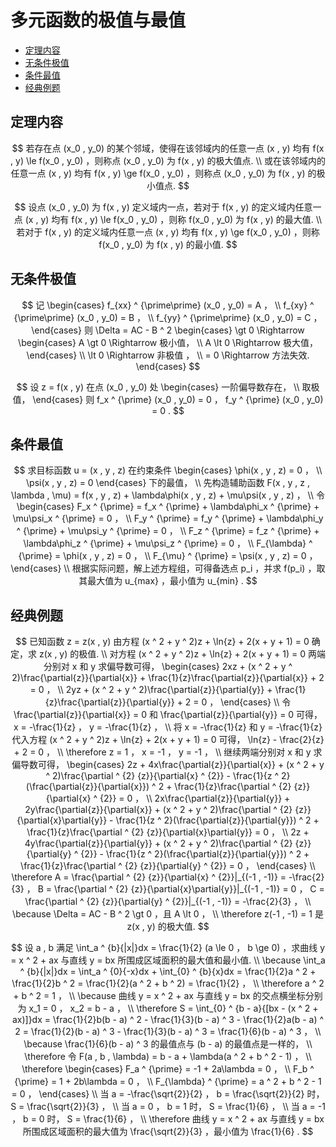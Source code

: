 # 多元函数的极值与最值

* [定理内容](#定理内容)
* [无条件极值](#无条件极值)
* [条件最值](#条件最值)
* [经典例题](#经典例题)

## 定理内容

$$
若存在点 (x_0 , y_0) 的某个邻域，使得在该邻域内的任意一点 (x , y) 均有 f(x , y) \le f(x_0 , y_0) ，则称点 (x_0 , y_0) 为 f(x , y) 的极大值点.
\\
或在该邻域内的任意一点 (x , y) 均有 f(x , y) \ge f(x_0 , y_0) ，则称点 (x_0 , y_0) 为 f(x , y) 的极小值点.
$$

$$
设点 (x_0 , y_0) 为 f(x , y) 定义域内一点，若对于 f(x , y) 的定义域内任意一点 (x , y) 均有 f(x , y) \le f(x_0 , y_0) ，则称 f(x_0 , y_0) 为 f(x , y) 的最大值.
\\
若对于 f(x , y) 的定义域内任意一点 (x , y) 均有 f(x , y) \ge f(x_0 , y_0) ，则称 f(x_0 , y_0) 为 f(x , y) 的最小值.
$$

## 无条件极值

$$
记
\begin{cases}
f_{xx} ^ {\prime\prime} (x_0 , y_0) = A ，
\\
f_{xy} ^ {\prime\prime} (x_0 , y_0) = B ，
\\
f_{yy} ^ {\prime\prime} (x_0 , y_0) = C ，
\end{cases}
则 \Delta = AC - B ^ 2
\begin{cases}
\gt 0 \Rightarrow
\begin{cases}
A \gt 0 \Rightarrow 极小值，
\\
A \lt 0 \Rightarrow 极大值，
\end{cases}
\\
\lt 0 \Rightarrow 非极值 ，
\\
= 0 \Rightarrow 方法失效.
\end{cases}
$$

$$
设 z = f(x , y) 在点 (x_0 , y_0) 处
\begin{cases}
一阶偏导数存在，
\\
取极值，
\end{cases}
则 f_x ^ {\prime} (x_0 , y_0) = 0 ， f_y ^ {\prime} (x_0 , y_0) = 0 .
$$

## 条件最值

$$
求目标函数 u = (x , y , z) 在约束条件
\begin{cases}
\phi(x , y , z) = 0 ，
\\
\psi(x , y , z) = 0
\end{cases}
下的最值，
\\
先构造辅助函数 F(x , y , z , \lambda , \mu) = f(x , y , z) + \lambda\phi(x , y , z) + \mu\psi(x , y , z) ，
\\
令
\begin{cases}
F_x ^ {\prime} = f_x ^ {\prime} + \lambda\phi_x ^ {\prime} + \mu\psi_x ^ {\prime} = 0 ，
\\
F_y ^ {\prime} = f_y ^ {\prime} + \lambda\phi_y ^ {\prime} + \mu\psi_y ^ {\prime} = 0 ，
\\
F_z ^ {\prime} = f_z ^ {\prime} + \lambda\phi_z ^ {\prime} + \mu\psi_z ^ {\prime} = 0 ，
\\
F_{\lambda} ^ {\prime} = \phi(x , y , z) = 0 ，
\\
F_{\mu} ^ {\prime} = \psi(x , y , z) = 0 ，
\end{cases}
\\
根据实际问题，解上述方程组，可得备选点 p_i ，并求 f(p_i) ，取其最大值为 u_{max} ，最小值为 u_{min} .
$$

## 经典例题

$$
已知函数 z = z(x , y) 由方程 (x ^ 2 + y ^ 2)z + \ln{z} + 2(x + y + 1) = 0 确定，求 z(x , y) 的极值.
\\
对方程 (x ^ 2 + y ^ 2)z + \ln{z} + 2(x + y + 1) = 0 两端分别对 x 和 y 求偏导数可得，
\begin{cases}
2xz + (x ^ 2 + y ^ 2)\frac{\partial{z}}{\partial{x}} + \frac{1}{z}\frac{\partial{z}}{\partial{x}} + 2 = 0 ，
\\
2yz + (x ^ 2 + y ^ 2)\frac{\partial{z}}{\partial{y}} + \frac{1}{z}\frac{\partial{z}}{\partial{y}} + 2 = 0 ，
\end{cases}
\\
令 \frac{\partial{z}}{\partial{x}} = 0 和 \frac{\partial{z}}{\partial{y}} = 0 可得， x = -\frac{1}{z} ， y = -\frac{1}{z} ，
\\
将 x = -\frac{1}{z} 和 y = -\frac{1}{z} 代入方程 (x ^ 2 + y ^ 2)z + \ln{z} + 2(x + y + 1) = 0 可得， \ln{z} - \frac{2}{z} + 2 = 0 ，
\\
\therefore z = 1 ， x = -1 ， y = -1 ，
\\
继续两端分别对 x 和 y 求偏导数可得，
\begin{cases}
2z + 4x\frac{\partial{z}}{\partial{x}} + (x ^ 2 + y ^ 2)\frac{\partial ^ {2} {z}}{\partial{x} ^ {2}} - \frac{1}{z ^ 2}(\frac{\partial{z}}{\partial{x}}) ^ 2 + \frac{1}{z}\frac{\partial ^ {2} {z}}{\partial{x} ^ {2}} = 0 ，
\\
2x\frac{\partial{z}}{\partial{y}} + 2y\frac{\partial{z}}{\partial{x}} + (x ^ 2 + y ^ 2)\frac{\partial ^ {2} {z}}{\partial{x}\partial{y}} - \frac{1}{z ^ 2}(\frac{\partial{z}}{\partial{y}}) ^ 2 + \frac{1}{z}\frac{\partial ^ {2} {z}}{\partial{x}\partial{y}} = 0 ，
\\
2z + 4y\frac{\partial{z}}{\partial{y}} + (x ^ 2 + y ^ 2)\frac{\partial ^ {2} {z}}{\partial{y} ^ {2}} - \frac{1}{z ^ 2}(\frac{\partial{z}}{\partial{y}}) ^ 2 + \frac{1}{z}\frac{\partial ^ {2} {z}}{\partial{y} ^ {2}} = 0 ，
\end{cases}
\\
\therefore
A = \frac{\partial ^ {2} {z}}{\partial{x} ^ {2}}|_{(-1 , -1)} = -\frac{2}{3} ， B = \frac{\partial ^ {2} {z}}{\partial{x}\partial{y}}|_{(-1 , -1)} = 0 ， C = \frac{\partial ^ {2} {z}}{\partial{y} ^ {2}}|_{(-1 , -1)} = -\frac{2}{3} ，
\\
\because \Delta = AC - B ^ 2 \gt 0 ，且 A \lt 0 ，
\\
\therefore z(-1 , -1) = 1 是 z(x , y) 的极大值.
$$

$$
设 a , b 满足 \int_a ^ {b}{|x|}dx = \frac{1}{2} (a \le 0 ， b \ge 0) ，求曲线 y = x ^ 2 + ax 与直线 y = bx 所围成区域面积的最大值和最小值.
\\
\because \int_a ^ {b}{|x|}dx = \int_a ^ {0}{-x}dx + \int_{0} ^ {b}{x}dx = \frac{1}{2}a ^ 2 + \frac{1}{2}b ^ 2 = \frac{1}{2}(a ^ 2 + b ^ 2) = \frac{1}{2} ，
\\
\therefore a ^ 2 + b ^ 2 = 1 ，
\\
\because 曲线 y = x ^ 2 + ax 与直线 y = bx 的交点横坐标分别为 x_1 = 0 ， x_2 = b - a ，
\\
\therefore S = \int_{0} ^ {b - a}{[bx - (x ^ 2 + ax)]}dx = \frac{1}{2}b(b - a) ^ 2 - \frac{1}{3}(b - a) ^ 3 - \frac{1}{2}a(b - a) ^ 2 = \frac{1}{2}(b - a) ^ 3 - \frac{1}{3}(b - a) ^ 3 = \frac{1}{6}(b - a) ^ 3 ，
\\
\because \frac{1}{6}(b - a) ^ 3 的最值点与 (b - a) 的最值点是一样的，
\\
\therefore 令 F(a , b , \lambda) = b - a + \lambda(a ^ 2 + b ^ 2 - 1) ，
\\
\therefore
\begin{cases}
F_a ^ {\prime} = -1 + 2a\lambda = 0 ，
\\
F_b ^ {\prime} = 1 +  2b\lambda = 0 ，
\\
F_{\lambda} ^ {\prime} = a ^ 2 + b ^ 2 - 1 = 0 ，
\end{cases}
\\
当 a = -\frac{\sqrt{2}}{2} ， b = \frac{\sqrt{2}}{2} 时， S = \frac{\sqrt{2}}{3} ，
\\
当 a = 0 ， b = 1 时， S = \frac{1}{6} ，
\\
当 a = -1 ， b = 0 时， S = \frac{1}{6} ，
\\
\therefore 曲线 y = x ^ 2 + ax 与直线 y = bx 所围成区域面积的最大值为 \frac{\sqrt{2}}{3} ，最小值为 \frac{1}{6} .
$$



